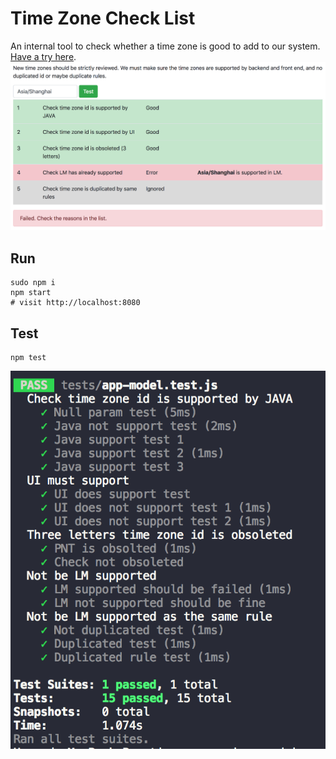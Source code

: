 # Time Zone Check List
An internal tool to check whether a time zone is good to add to our system. [Have a try here](https://howardchn.github.io/timezone-reviewer-ui/).
![Preview Screenshot](https://github.com/howardchn/timezone-reviewer-ui/raw/master/assets/screenshot01.png)

## Run
```console
sudo npm i
npm start
# visit http://localhost:8080
```

## Test
```console
npm test
```
![Test Screenshot](https://github.com/howardchn/timezone-reviewer-ui/raw/master/assets/screenshot02.png)